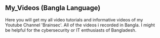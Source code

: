 ## My_Videos (Bangla Language)

Here you will get my all video tutorials and informative videos of my Youtube Channel 'Brainsec'.
All of the videos i recorded in Bangla. I might be helpful for the cybersecurity or IT enthusiasts of Bangladesh.
